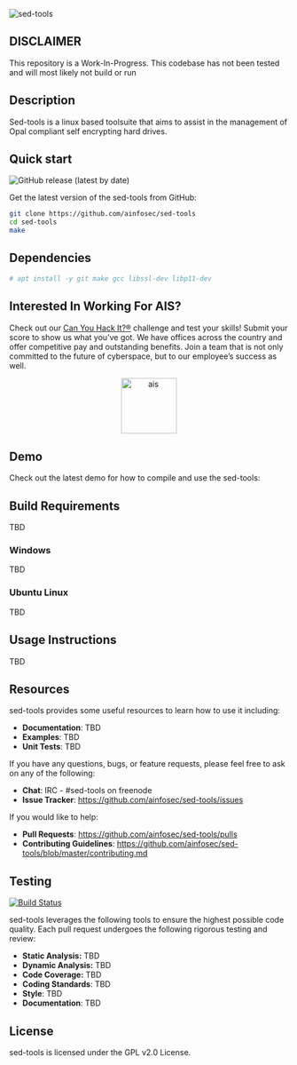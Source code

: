 ![sed-tools](https://raw.githubusercontent.com/ainfosec/sed-tools/main/.github/images/logo.png)

## DISCLAIMER
This repository is a Work-In-Progress. This codebase has not been tested and will most likely not build or run

## Description
Sed-tools is a linux based toolsuite that aims to assist in the management of Opal compliant self encrypting hard drives.

## **Quick start**
![GitHub release (latest by date)](https://img.shields.io/github/v/release/ainfosec/sed-tools?color=brightgreen)

Get the latest version of the sed-tools from GitHub:

``` bash
git clone https://github.com/ainfosec/sed-tools
cd sed-tools
make
```
## Dependencies
``` bash
# apt install -y git make gcc libssl-dev libp11-dev
```

## Interested In Working For AIS?
Check out our [Can You Hack It?®](https://www.canyouhackit.com) challenge and test your skills! Submit your score to show us what you’ve got. We have offices across the country and offer competitive pay and outstanding benefits. Join a team that is not only committed to the future of cyberspace, but to our employee’s success as well.

<p align="center">
  <a href="https://www.ainfosec.com/">
    <img src="https://raw.githubusercontent.com/ainfosec/sed-tools/main/.github/images/ais.png" alt="ais" height="100" />
  </a>
</p>

## Demo

Check out the latest demo for how to compile and use the sed-tools:

## **Build Requirements**
TBD

### **Windows**
TBD

### **Ubuntu Linux**
TBD

## Usage Instructions
TBD

## **Resources**
sed-tools provides some useful resources to learn how to use it including:
-   **Documentation**: TBD
-   **Examples**: TBD
-   **Unit Tests**: TBD

If you have any questions, bugs, or feature requests, please feel free to ask on any of the following:
-   **Chat**: IRC - #sed-tools on freenode
-   **Issue Tracker**: <https://github.com/ainfosec/sed-tools/issues>

If you would like to help:
-   **Pull Requests**: <https://github.com/ainfosec/sed-tools/pulls>
-   **Contributing Guidelines**: <https://github.com/ainfosec/sed-tools/blob/master/contributing.md>

## **Testing**
[![Build Status](https://img.shields.io/endpoint.svg?url=https%3A%2F%2Factions-badge.atrox.dev%2Fainfosec%2Fsed-tools%2Fbadge&style=flat)](https://actions-badge.atrox.dev/ainfosec/sed-tools/goto)

sed-tools leverages the following tools to ensure the highest possible code quality. Each pull request undergoes the following rigorous testing and review:
-   **Static Analysis:** TBD
-   **Dynamic Analysis:** TBD
-   **Code Coverage:** TBD
-   **Coding Standards**: TBD
-   **Style**: TBD
-   **Documentation**: TBD

## License
sed-tools is licensed under the GPL v2.0 License.
